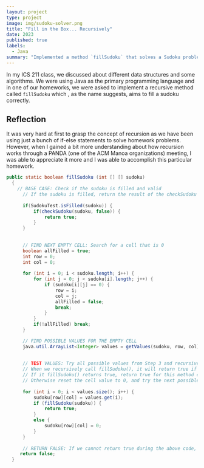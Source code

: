 ```yaml
---
layout: project
type: project
image: img/sudoku-solver.png
title: "Fill in the Box... Recursively"
date: 2023
published: true
labels:
  - Java
summary: "Implemented a method `fillSudoku` that solves a Sudoku problem primarily through recursion."
---
```


In my ICS 211 class, we discussed about different data structures and some algorithms. We were using Java as the primary programming language and in one of our homeworks, we were asked to implement a recursive method called `fillSudoku` which , as the name suggests, aims to fill a sudoku correctly.  

## Reflection
It was very hard at first to grasp the concept of recursion as we have been using just a bunch of if-else statements to solve homework problems. However, when I gained a bit more understanding about how recursion works through a PANDA (one of the ACM Manoa organizations) meeting, I was able to appreciate it more and I was able to accomplish this particular homework.

```java
public static boolean fillSudoku (int [] [] sudoku)
  {
	// BASE CASE: Check if the sudoku is filled and valid
	  // If the sudoku is filled, return the result of the checkSudoku (sudoku, false)
	  
	  if(SudokuTest.isFilled(sudoku)) {
		  if(checkSudoku(sudoku, false)) {
			  return true;
		  }
	  }
	  
	  
	  // FIND NEXT EMPTY CELL: Search for a cell that is 0
	  boolean allFilled = true;
	  int row = 0;
	  int col = 0;
	  
	  for (int i = 0; i < sudoku.length; i++) {
		  for (int j = 0; j < sudoku[i].length; j++) {
			  if (sudoku[i][j] == 0) {
				  row = i;
				  col = j;
				  allFilled = false;
				  break;
			  }
		  }
		  if(!allFilled) break;
	  }

	  // FIND POSSIBLE VALUES FOR THE EMPTY CELL
	  java.util.ArrayList<Integer> values = getValues(sudoku, row, col);
	  
	  
	  // TEST VALUES: Try all possible values from Step 3 and recursively call fillSudoku() with each possible value
	  // When we recursively call fillSudoku(), it will return true if we found a valid solution, and false otherwise.
	  // If it fillSudoku() returns true, return true for this method call as well
	  // Otherwise reset the cell value to 0, and try the next possible value
	  
	  for (int i = 0; i < values.size(); i++) {
		  sudoku[row][col] = values.get(i);
		  if (fillSudoku(sudoku)) {
			  return true;
		  }
		  else {
			  sudoku[row][col] = 0;
		  }
	  }
	  
	  // RETURN FALSE: If we cannot return true during the above code, it means we can't solve the sudoku
	 return false;
  }

```



<!--You can learn more at the [UH Micromouse News Announcement](https://manoa.hawaii.edu/news/article.php?aId=2857). -->
